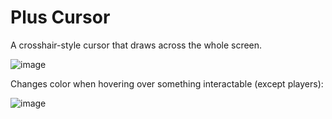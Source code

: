# Plus Cursor
A crosshair-style cursor that draws across the whole screen.

![image](https://github.com/user-attachments/assets/631918b8-f29d-4ade-8f03-5b0860c0ae90)

Changes color when hovering over something interactable (except players):

![image](https://github.com/user-attachments/assets/96fca9fb-91ea-4c7b-9f50-0d8f3ca20811)

